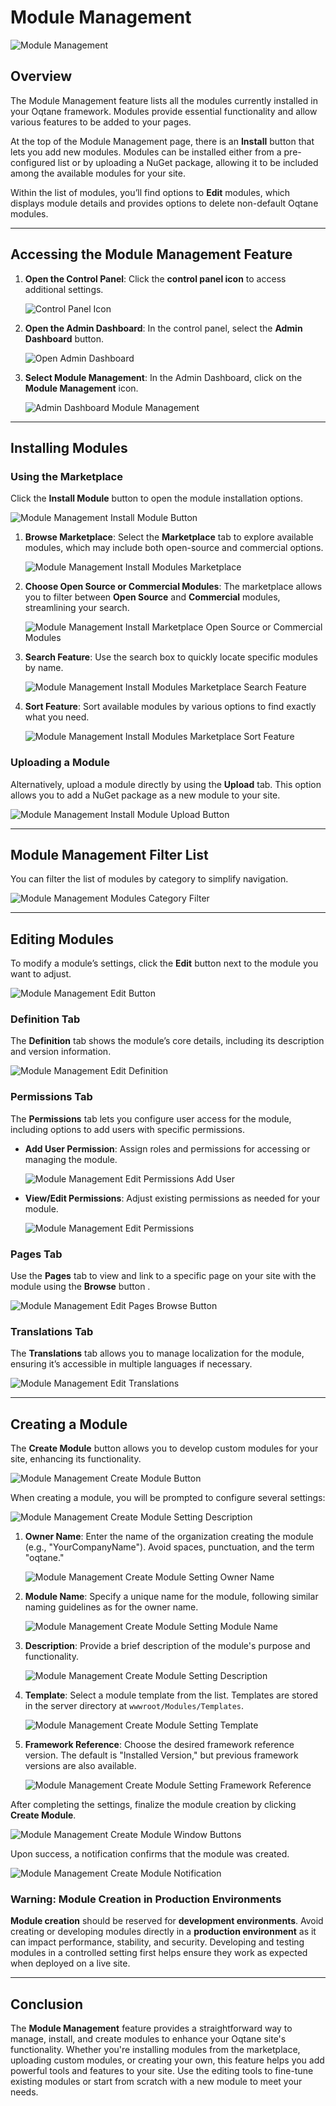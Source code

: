 # Module Management

![Module Management](./assets/module-management.png)

## Overview

The Module Management feature lists all the modules currently installed in your Oqtane framework. Modules provide essential functionality and allow various features to be added to your pages.

At the top of the Module Management page, there is an **Install** button that lets you add new modules. Modules can be installed either from a pre-configured list or by uploading a NuGet package, allowing it to be included among the available modules for your site.

Within the list of modules, you’ll find options to **Edit** modules, which displays module details and provides options to delete non-default Oqtane modules.

---

## Accessing the Module Management Feature

1. **Open the Control Panel**: Click the **control panel icon** to access additional settings.

   ![Control Panel Icon](./assets/control-panel-button.png)

2. **Open the Admin Dashboard**: In the control panel, select the **Admin Dashboard** button.

   ![Open Admin Dashboard](./assets/control-panel-admin-dashboard-button.png)

3. **Select Module Management**: In the Admin Dashboard, click on the **Module Management** icon.

   ![Admin Dashboard Module Management](./assets/admin-dashboard-module-management.png)

---

## Installing Modules

### Using the Marketplace

Click the **Install Module** button to open the module installation options.

![Module Management Install Module Button](./assets/module-management-install-module-button.png)

1. **Browse Marketplace**: Select the **Marketplace** tab to explore available modules, which may include both open-source and commercial options.

   ![Module Management Install Modules Marketplace](./assets/module-management-install-marketplace.png)

2. **Choose Open Source or Commercial Modules**: The marketplace allows you to filter between **Open Source** and **Commercial** modules, streamlining your search.

   ![Module Management Install Marketplace Open Source or Commercial Modules](./assets/module-management-install-marketplace-open-source-commercial-options.png)

3. **Search Feature**: Use the search box to quickly locate specific modules by name.

   ![Module Management Install Modules Marketplace Search Feature](./assets/module-management-install-search.png)

4. **Sort Feature**: Sort available modules by various options to find exactly what you need.

   ![Module Management Install Modules Marketplace Sort Feature](./assets/module-management-install-sort-options.png)

### Uploading a Module

Alternatively, upload a module directly by using the **Upload** tab. This option allows you to add a NuGet package as a new module to your site.

![Module Management Install Module Upload Button](./assets/module-management-install-upload.png)

---

## Module Management Filter List

You can filter the list of modules by category to simplify navigation.

![Module Management Modules Category Filter](./assets/module-management-module-category.png)

---

## Editing Modules

To modify a module’s settings, click the **Edit** button next to the module you want to adjust.

![Module Management Edit Button](./assets/module-management-edit-button.png)

### Definition Tab

The **Definition** tab shows the module’s core details, including its description and version information.

![Module Management Edit Definition](./assets/module-management-edit-definition.png)

### Permissions Tab

The **Permissions** tab lets you configure user access for the module, including options to add users with specific permissions.

- **Add User Permission**: Assign roles and permissions for accessing or managing the module.

   ![Module Management Edit Permissions Add User](./assets/module-management-edit-permissions-add-user.png)

- **View/Edit Permissions**: Adjust existing permissions as needed for your module.

   ![Module Management Edit Permissions](./assets/module-management-edit-permissions.png)

### Pages Tab

Use the **Pages** tab to view and link to a specific page on your site with the module using the **Browse** button .

![Module Management Edit Pages Browse Button](./assets/module-management-edit-pages-browse-button.png)

### Translations Tab

The **Translations** tab allows you to manage localization for the module, ensuring it’s accessible in multiple languages if necessary.

![Module Management Edit Translations](./assets/module-management-edit-translations.png)

---

## Creating a Module

The **Create Module** button allows you to develop custom modules for your site, enhancing its functionality.

   ![Module Management Create Module Button](./assets/module-management-create-module-button.png)

When creating a module, you will be prompted to configure several settings:

   ![Module Management Create Module Setting Description](./assets/module-management-create-module-settings-window.png)

1. **Owner Name**: Enter the name of the organization creating the module (e.g., "YourCompanyName"). Avoid spaces, punctuation, and the term "oqtane."

   ![Module Management Create Module Setting Owner Name](./assets/module-management-create-module-settings-owner-name.png)

2. **Module Name**: Specify a unique name for the module, following similar naming guidelines as for the owner name.

   ![Module Management Create Module Setting Module Name](./assets/module-management-create-module-settings-module-name.png)

3. **Description**: Provide a brief description of the module's purpose and functionality.

   ![Module Management Create Module Setting Description](./assets/module-management-create-module-settings-description.png)

4. **Template**: Select a module template from the list. Templates are stored in the server directory at `wwwroot/Modules/Templates`.

   ![Module Management Create Module Setting Template](./assets/module-management-create-module-settings-template.png)

5. **Framework Reference**: Choose the desired framework reference version. The default is "Installed Version," but previous framework versions are also available.

   ![Module Management Create Module Setting Framework Reference](./assets/module-management-create-module-settings-framework-reference.png)

After completing the settings, finalize the module creation by clicking **Create Module**.

   ![Module Management Create Module Window Buttons](./assets/module-management-create-module-settings-window-buttons.png)

Upon success, a notification confirms that the module was created.

   ![Module Management Create Module Notification](./assets/module-management-create-module-notification.png)

### **Warning**: Module Creation in Production Environments

**Module creation** should be reserved for **development environments**. Avoid creating or developing modules directly in a **production environment** as it can impact performance, stability, and security. Developing and testing modules in a controlled setting first helps ensure they work as expected when deployed on a live site.

---

## Conclusion

The **Module Management** feature provides a straightforward way to manage, install, and create modules to enhance your Oqtane site's functionality. Whether you're installing modules from the marketplace, uploading custom modules, or creating your own, this feature helps you add powerful tools and features to your site. Use the editing tools to fine-tune existing modules or start from scratch with a new module to meet your needs.

